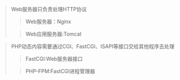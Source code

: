 > Web服务器只负责处理HTTP协议
>
>> Web服务器：Nginx
>
>> Web应用服务器:Tomcat

> PHP动态内容需要通过CGI、FastCGI、ISAPI等接口交给其他程序去处理
>
>> FastCGI:Web服务器接口
>
>> PHP-FPM:FastCGI进程管理器
>
